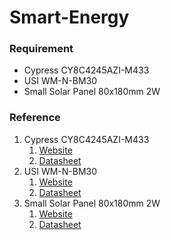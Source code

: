 # Smart-Energy
### Requirement
* Cypress CY8C4245AZI-M433
* USI WM-N-BM30
* Small Solar Panel 80x180mm 2W
### Reference
1.  Cypress CY8C4245AZI-M433
    1.  [Website](https://www.cypress.com/part/cy8c4245azi-m433)
    1.  [Datasheet](https://www.cypress.com/file/377971/download)
1.  USI WM-N-BM30
    1.  [Website](https://www.usiglobal.com/tw/products?id=8f8ef71c-976d-4433-9890-92f35bf95915#description)
    1.  [Datasheet]()
1.  Small Solar Panel 80x180mm 2W
    1. [Website](https://www.seeedstudio.com/2W-Solar-Panel-80X180.html)
    1. [Datasheet]()
